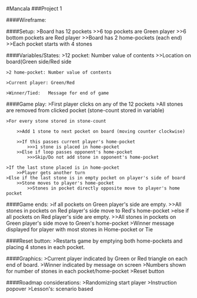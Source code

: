 #Mancala
###Project 1



####Wireframe:






####Setup:
	>Board has 12 pockets
	>>6 top pockets are Green player
	>>6 bottom pockets are Red player
	>>Board has 2 home-pockets (each end)
	>>Each pocket starts with 4 stones

####Variables/States:
	>12 pocket:	Number value of contents
	>>Location on board(Green side/Red side

	>2 home-pocket: Number value of contents

	>Current player: Green/Red
	
	>Winner/Tied:	Message for end of game


####Game play:
	>First player clicks on any of the 12 pockets
	>All stones are removed from clicked pocket (stone-count stored in variable)

	>For every stone stored in stone-count

		>>Add 1 stone to next pocket on board (moving counter clockwise)

		>>If this passes current player's home-pocket
			>>>1 stone is placed in home-pocket
		>>Else if loop passes opponent's home-pocket
			>>>Skip/Do not add stone in opponent's home-pocket

	>If the last stone placed is in home-pocket
		>>Player gets another turn
	>Else if the last stone is in empty pocket on player's side of board
		>>Stone moves to player's home-pocket
			>>Stones in pocket directly opposite move to player's home pocket


	

####Game ends:
	>if all pockets on Green player's side are empty.
		>>All stones in pockets on Red player's side move to Red's home-pocket
	>else if all pockets on Red player's side are empty.
		>>All stones in pockets on Green player's side move to Green's home-pocket
	>Winner message displayed for player with most stones in Home-pocket or Tie

####Reset button:
	>Restarts game by emptying both home-pockets and placing 4 stones in each pocket.
	

####Graphics:
	>Current player indicated by Green or Red triangle on each end of board.
	>Winner indicated by message on screen
	>Numbers shown for number of stones in each pocket/home-pocket
	>Reset button


####Roadmap considerations:
	>Randomizing start player
	>Instruction popover
	>Lesson's: scenario based
